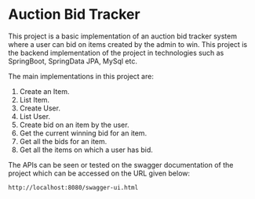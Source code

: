 # Auction Bid Tracker

This project is a basic implementation of an auction bid tracker system where a user can bid on items created by the admin to win. This project is the backend implementation of the project in technologies such as SpringBoot, SpringData JPA, MySql etc.

The main implementations in this project are:
1) Create an Item.
2) List Item.
3) Create User.
4) List User.
5) Create bid on an item by the user.
6) Get the current winning bid for an item.
7) Get all the bids for an item. 
8) Get all the items on which a user has bid.

The APIs can be seen or tested on the swagger documentation of the project which can be accessed on the URL given below:

```
http://localhost:8080/swagger-ui.html
```
